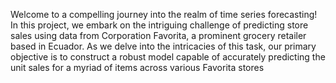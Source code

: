 Welcome to a compelling journey into the realm of time series forecasting! In this project, we embark on the intriguing challenge of predicting store sales using data from Corporation Favorita, a prominent grocery retailer based in Ecuador. As we delve into the intricacies of this task, our primary objective is to construct a robust model capable of accurately predicting the unit sales for a myriad of items across various Favorita stores
